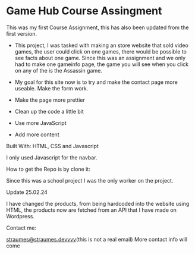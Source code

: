 # Game Hub Course Assingment

This was my first Course Assignment, this has also been updated from the first version.

  - This project, I was tasked with making an store website that sold video games, the user could click on one games, there would be possible to see facts about one game.
  Since this was an assignment and we only had to make one gameinfo page, the game you will see when you click on any of the is the Assassin game.
  
  - My goal for this site now is to try and make the contact page more useable. Make the form work.
  - Make the page more prettier
  - Clean up the code a little bit
  - Use more JavaScript
  - Add more content
  
 Built With:
 HTML, CSS and Javascript
 
 I only used Javascript for the navbar.
 
 How to get the Repo is by clone it:
 
 Since this was a school project I was the only worker on the project.

 Update 25.02.24

 I have changed the products, from being hardcoded into the website using HTML, the products now are fetched from an API that I have made on Wordpress.
 
 Contact me:
 
 straumes@straumes.devvvv(this is not a real email) 
 More contact info will come
 
